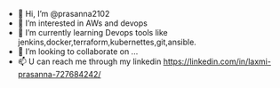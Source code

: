 - 👋 Hi, I’m @prasanna2102
- 👀 I’m interested in AWs and devops
- 🌱 I’m currently learning Devops tools like jenkins,docker,terraform,kubernettes,git,ansible.
- 💞️ I’m looking to collaborate on ...
- 📫 U can reach me through my linkedin https://linkedin.com/in/laxmi-prasanna-727684242/


<!---
prasanna2102/prasanna2102 is a ✨ special ✨ repository because its `README.md` (this file) appears on your GitHub profile.
You can click the Preview link to take a look at your changes.
--->
